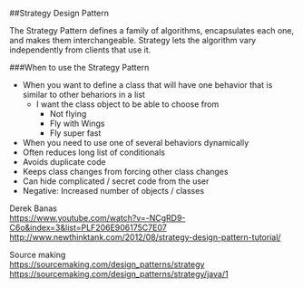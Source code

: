 ##Strategy Design Pattern

The Strategy Pattern defines a family of algorithms, encapsulates each one, and makes them interchangeable. 
Strategy lets the algorithm vary independently from clients that use it.

###When to use the Strategy Pattern
* When you want to define a class that will have one behavior that is similar to other behariors in a list
  * I want the class object to be able to choose from 
     * Not flying 
	 * Fly with Wings 
	 * Fly super fast
* When you need to use one of several behaviors dynamically	   
* Often reduces long list of conditionals
* Avoids duplicate code
* Keeps class changes from forcing other class changes
* Can hide complicated / secret code from the user
* Negative: Increased number of objects / classes

Derek Banas<br>
https://www.youtube.com/watch?v=-NCgRD9-C6o&index=3&list=PLF206E906175C7E07
http://www.newthinktank.com/2012/08/strategy-design-pattern-tutorial/

Source making<br>
https://sourcemaking.com/design_patterns/strategy
https://sourcemaking.com/design_patterns/strategy/java/1